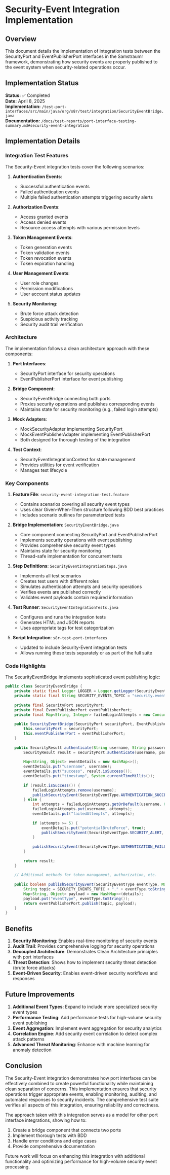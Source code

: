 <!--
Copyright (c) 2025 Eric C. Mumford (@heymumford)

This software was developed with analytical assistance from AI tools 
including Claude 3.7 Sonnet, Claude Code, and Google Gemini Deep Research,
which were used as paid services. All intellectual property rights 
remain exclusively with the copyright holder listed above.

Licensed under the Mozilla Public License 2.0
-->

# Security-Event Integration Implementation

## Overview

This document details the implementation of integration tests between the SecurityPort and EventPublisherPort interfaces in the Samstraumr framework, demonstrating how security events are properly published to the event system when security-related operations occur.

## Implementation Status

**Status:** ✅ Completed  
**Date:** April 8, 2025  
**Implementation:** `/test-port-interfaces/src/main/java/org/s8r/test/integration/SecurityEventBridge.java`  
**Documentation:** `/docs/test-reports/port-interface-testing-summary.md#security-event-integration`

## Implementation Details

### Integration Test Features

The Security-Event integration tests cover the following scenarios:

1. **Authentication Events**:
   - Successful authentication events
   - Failed authentication events
   - Multiple failed authentication attempts triggering security alerts

2. **Authorization Events**:
   - Access granted events
   - Access denied events
   - Resource access attempts with various permission levels

3. **Token Management Events**:
   - Token generation events
   - Token validation events
   - Token revocation events
   - Token expiration handling

4. **User Management Events**:
   - User role changes
   - Permission modifications
   - User account status updates

5. **Security Monitoring**:
   - Brute force attack detection
   - Suspicious activity tracking
   - Security audit trail verification

### Architecture

The implementation follows a clean architecture approach with these components:

1. **Port Interfaces**:
   - SecurityPort interface for security operations
   - EventPublisherPort interface for event publishing

2. **Bridge Component**:
   - SecurityEventBridge connecting both ports
   - Proxies security operations and publishes corresponding events
   - Maintains state for security monitoring (e.g., failed login attempts)

3. **Mock Adapters**:
   - MockSecurityAdapter implementing SecurityPort
   - MockEventPublisherAdapter implementing EventPublisherPort
   - Both designed for thorough testing of the integration

4. **Test Context**:
   - SecurityEventIntegrationContext for state management
   - Provides utilities for event verification
   - Manages test lifecycle

### Key Components

1. **Feature File**: `security-event-integration-test.feature`
   - Contains scenarios covering all security event types
   - Uses clear Given-When-Then structure following BDD best practices
   - Includes scenario outlines for parameterized tests

2. **Bridge Implementation**: `SecurityEventBridge.java`
   - Core component connecting SecurityPort and EventPublisherPort
   - Implements security operations with event publishing
   - Provides comprehensive security event types
   - Maintains state for security monitoring
   - Thread-safe implementation for concurrent tests

3. **Step Definitions**: `SecurityEventIntegrationSteps.java`
   - Implements all test scenarios
   - Creates test users with different roles
   - Simulates authentication attempts and security operations
   - Verifies events are published correctly
   - Validates event payloads contain required information

4. **Test Runner**: `SecurityEventIntegrationTests.java`
   - Configures and runs the integration tests
   - Generates HTML and JSON reports
   - Uses appropriate tags for test categorization

5. **Script Integration**: `s8r-test-port-interfaces`
   - Updated to include Security-Event integration tests
   - Allows running these tests separately or as part of the full suite

### Code Highlights

The SecurityEventBridge implements sophisticated event publishing logic:

```java
public class SecurityEventBridge {
    private static final Logger LOGGER = Logger.getLogger(SecurityEventBridge.class.getName());
    private static final String SECURITY_EVENTS_TOPIC = "security.events";
    
    private final SecurityPort securityPort;
    private final EventPublisherPort eventPublisherPort;
    private final Map<String, Integer> failedLoginAttempts = new ConcurrentHashMap<>();
    
    public SecurityEventBridge(SecurityPort securityPort, EventPublisherPort eventPublisherPort) {
        this.securityPort = securityPort;
        this.eventPublisherPort = eventPublisherPort;
    }
    
    public SecurityResult authenticate(String username, String password) {
        SecurityResult result = securityPort.authenticate(username, password);
        
        Map<String, Object> eventDetails = new HashMap<>();
        eventDetails.put("username", username);
        eventDetails.put("success", result.isSuccess());
        eventDetails.put("timestamp", System.currentTimeMillis());
        
        if (result.isSuccess()) {
            failedLoginAttempts.remove(username);
            publishSecurityEvent(SecurityEventType.AUTHENTICATION_SUCCESS, eventDetails);
        } else {
            int attempts = failedLoginAttempts.getOrDefault(username, 0) + 1;
            failedLoginAttempts.put(username, attempts);
            eventDetails.put("failedAttempts", attempts);
            
            if (attempts >= 5) {
                eventDetails.put("potentialBruteForce", true);
                publishSecurityEvent(SecurityEventType.SECURITY_ALERT, eventDetails);
            }
            
            publishSecurityEvent(SecurityEventType.AUTHENTICATION_FAILURE, eventDetails);
        }
        
        return result;
    }
    
    // Additional methods for token management, authorization, etc.
    
    public boolean publishSecurityEvent(SecurityEventType eventType, Map<String, Object> details) {
        String topic = SECURITY_EVENTS_TOPIC + "." + eventType.toString().toLowerCase();
        Map<String, Object> payload = new HashMap<>(details);
        payload.put("eventType", eventType.toString());
        return eventPublisherPort.publish(topic, payload);
    }
}
```

## Benefits

1. **Security Monitoring**: Enables real-time monitoring of security events
2. **Audit Trail**: Provides comprehensive logging for security operations
3. **Decoupled Architecture**: Demonstrates Clean Architecture principles with port interfaces
4. **Threat Detection**: Shows how to implement security threat detection (brute force attacks)
5. **Event-Driven Security**: Enables event-driven security workflows and responses

## Future Improvements

1. **Additional Event Types**: Expand to include more specialized security event types
2. **Performance Testing**: Add performance tests for high-volume security event publishing
3. **Event Aggregation**: Implement event aggregation for security analytics
4. **Correlation Engine**: Add security event correlation to detect complex attack patterns
5. **Advanced Threat Monitoring**: Enhance with machine learning for anomaly detection

## Conclusion

The Security-Event integration demonstrates how port interfaces can be effectively combined to create powerful functionality while maintaining clean separation of concerns. This implementation ensures that security operations trigger appropriate events, enabling monitoring, auditing, and automated responses to security incidents. The comprehensive test suite verifies all aspects of this integration, ensuring reliability and correctness.

The approach taken with this integration serves as a model for other port interface integrations, showing how to:
1. Create a bridge component that connects two ports
2. Implement thorough tests with BDD
3. Handle error conditions and edge cases
4. Provide comprehensive documentation

Future work will focus on enhancing this integration with additional functionality and optimizing performance for high-volume security event processing.